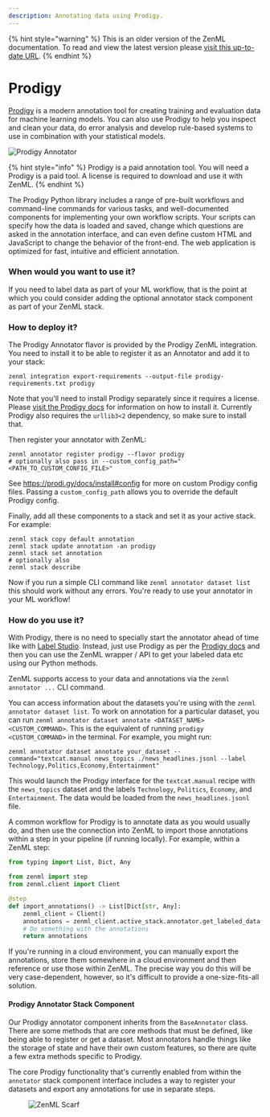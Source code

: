 ```yaml
---
description: Annotating data using Prodigy.
---
```


{% hint style="warning" %}
This is an older version of the ZenML documentation. To read and view the latest version please [visit this up-to-date URL](https://docs.zenml.io).
{% endhint %}


# Prodigy

[Prodigy](https://prodi.gy/) is a modern annotation tool for creating training
and evaluation data for machine learning models. You can also use Prodigy to
help you inspect and clean your data, do error analysis and develop rule-based
systems to use in combination with your statistical models.

![Prodigy Annotator](../../.gitbook/assets/prodigy-annotator.png)

{% hint style="info" %} Prodigy is a paid annotation tool. You will need a
Prodigy is a paid tool. A license is required to download and use it with ZenML.
{% endhint %}


The Prodigy Python library includes a range of pre-built workflows and
command-line commands for various tasks, and well-documented components for
implementing your own workflow scripts. Your scripts can specify how the data is
loaded and saved, change which questions are asked in the annotation interface,
and can even define custom HTML and JavaScript to change the behavior of the
front-end. The web application is optimized for fast, intuitive and efficient
annotation.

### When would you want to use it?

If you need to label data as part of your ML workflow, that is the point at
which you could consider adding the optional annotator stack component as part
of your ZenML stack.

### How to deploy it?

The Prodigy Annotator flavor is provided by the Prodigy ZenML integration. You
need to install it to be able to register it as an Annotator and add it to your
stack:

```shell
zenml integration export-requirements --output-file prodigy-requirements.txt prodigy
```

Note that you'll need to install Prodigy separately since it requires a license.
Please [visit the Prodigy docs](https://prodi.gy/docs/install) for information
on how to install it. Currently Prodigy also requires the `urllib3<2`
dependency, so make sure to install that.

Then register your annotator with ZenML:

```shell
zenml annotator register prodigy --flavor prodigy
# optionally also pass in --custom_config_path="<PATH_TO_CUSTOM_CONFIG_FILE>"
```

See https://prodi.gy/docs/install#config for more on custom Prodigy config
files. Passing a `custom_config_path` allows you to override the default Prodigy
config.

Finally, add all these components to a stack and set it as your active stack.
For example:

```shell
zenml stack copy default annotation
zenml stack update annotation -an prodigy
zenml stack set annotation
# optionally also
zenml stack describe
```

Now if you run a simple CLI command like `zenml annotator dataset list` this
should work without any errors. You're ready to use your annotator in your ML
workflow!

### How do you use it?

With Prodigy, there is no need to specially start the annotator ahead of time
like with [Label Studio](label-studio.md). Instead, just use Prodigy as per the
[Prodigy docs](https://prodi.gy) and then you can use the ZenML wrapper / API to
get your labeled data etc using our Python methods.

ZenML supports access to your data and annotations via the `zenml annotator ...`
CLI command.

You can access information about the datasets you're using with the `zenml
annotator dataset list`. To work on annotation for a particular dataset, you can
run `zenml annotator dataset annotate <DATASET_NAME> <CUSTOM_COMMAND>`. This is
the equivalent of running `prodigy <CUSTOM_COMMAND>` in the terminal. For
example, you might run:

```shell
zenml annotator dataset annotate your_dataset --command="textcat.manual news_topics ./news_headlines.jsonl --label Technology,Politics,Economy,Entertainment"
```

This would launch the Prodigy interface for the `textcat.manual` recipe with the
`news_topics` dataset and the labels `Technology`, `Politics`, `Economy`, and
`Entertainment`. The data would be loaded from the `news_headlines.jsonl` file.

A common workflow for Prodigy is to annotate data as you would usually do, and
then use the connection into ZenML to import those annotations within a step in
your pipeline (if running locally). For example, within a ZenML step:

```python
from typing import List, Dict, Any

from zenml import step
from zenml.client import Client

@step
def import_annotations() -> List[Dict[str, Any]:
    zenml_client = Client()
    annotations = zenml_client.active_stack.annotator.get_labeled_data(dataset_name="my_dataset")
    # Do something with the annotations
    return annotations
```

If you're running in a cloud environment, you can manually export the
annotations, store them somewhere in a cloud environment and then reference or
use those within ZenML. The precise way you do this will be very case-dependent,
however, so it's difficult to provide a one-size-fits-all solution.

#### Prodigy Annotator Stack Component

Our Prodigy annotator component inherits from the `BaseAnnotator` class. There
are some methods that are core methods that must be defined, like being able to
register or get a dataset. Most annotators handle things like the storage of
state and have their own custom features, so there are quite a few extra methods
specific to Prodigy.

The core Prodigy functionality that's currently enabled from within the
`annotator` stack component interface includes a way to register your datasets
and export any annotations for use in separate steps.

<!-- For scarf -->
<figure><img alt="ZenML Scarf" referrerpolicy="no-referrer-when-downgrade" src="https://static.scarf.sh/a.png?x-pxid=f0b4f458-0a54-4fcd-aa95-d5ee424815bc" /></figure>
